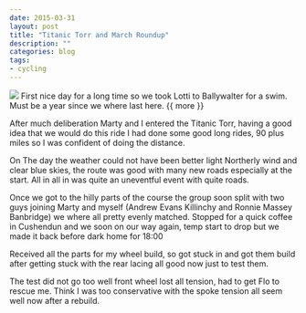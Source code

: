 ```yaml
---
date: 2015-03-31
layout: post
title: "Titanic Torr and March Roundup"
description: ""
categories: blog 
tags:
- cycling
---
```


<!--start excerpt-->
![](/images/2015/2015-03-13-titanic-torr-and-march-roundup.jpg)
First nice day for a long time so we took Lotti to Ballywalter for a swim. Must be a year since we where last here.
{{ more }}

After much deliberation Marty and I entered the Titanic Torr, having a good idea that we would do this ride I had done some good long rides, 90 plus miles so I was confident of doing the distance.

On The day the weather could not have been better light Northerly wind and clear blue skies, the route was good with many new roads especially at the start. All in all in was quite an uneventful event with quite roads.

Once we got to the hilly parts of the course the group soon split with two guys joining Marty and myself (Andrew Evans Killinchy and Ronnie Massey Banbridge) we where all pretty evenly matched. Stopped for a quick coffee in Cushendun and we soon on our way again, temp start to drop but we made it back before dark home for 18:00 

Received all the parts for my wheel build, so got stuck in and got them build after getting stuck with the rear lacing all good now just to test them.

The test did not go too well front wheel lost all tension, had to get Flo to rescue me. Think I was too conservative with the spoke tension all seem well now after a rebuild.
